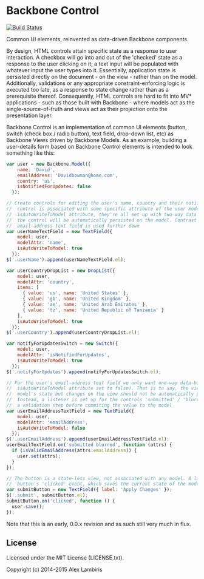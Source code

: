 Backbone Control
================

[![Build Status](https://travis-ci.org/biril/backbone-control.png)](https://travis-ci.org/biril/backbone-control)

Common UI elements, reinvented as data-driven Backbone components.

By design, HTML controls attain specific state as a response to user interaction. A checkbox will
go into and out of the 'checked' state as a response to the user clicking on it; a text input will
be populated with whatever input the user types into it. Essentially, application state is
persisted directly on the document - on the view - rather than on the model. Additionally,
validations or any appropriate constraint-enforcing logic is executed too late, as a response to
state change rather than as a prerequisite thereof. Consequently, HTML controls are hard to fit
into MV* applications - such as those built with Backbone - where models act as the
single-source-of-truth and views act as their projection onto the presentation layer.

Backbone Control is an implementation of common UI elements (button, switch (check box / radio
button), text field, drop-down list, etc) as Backbone Views driven by Backbone Models. As an
example, building a user-details form based on Backbone Control elements is intended to look
something like this:

```javascript
var user = new Backbone.Model({
    name: 'David',
    emailAddress: 'Davidbowman@home.com',
    country: 'us',
    isNotifiedForUpdates: false
  });

// Create controls for editing the user's name, country and their notify-for-updates status. Each
//  control is associated with some specific attribute of the user model. Additionally, through the
//  isAutoWriteToModel attribute, they're all set up with two-way data binding, i.e. any changes on
//  the control will be automatically persisted on the model. Contrast this to how the
//  email-address text field is used further down
var userNameTextField = new TextField({
    model: user,
    modelAttr: 'name',
    isAutoWriteToModel: true
  });
$('.userName').append(userNameTextField.el);

var userCountryDropList = new DropList({
    model: user,
    modelAttr: 'country',
    items: [
      { value: 'us', name: 'United States' },
      { value: 'gb', name: 'United Kingdom' },
      { value: 'ae', name: 'United Arab Emirates' },
      { value: 'tz', name: 'United Republic of Tanzania' }
    ],
    isAutoWriteToModel: true
  });
$('.userCountry').append(userCountryDropList.el);

var notifyForUpdatesSwitch = new Switch({
    model: user,
    modelAttr: 'isNotifiedForUpdates',
    isAutoWriteToModel: true
  });
$('.notifyForUpdates').append(notifyForUpdatesSwitch.el);

// For the user's email-address text field we only want one-way data-binding (notice the
//  isAutoWriteToModel attribute set to false). That is to say, the view should always reflect the
//  model's state but changes on the view should not be automatically persisted on the model.
//  Instead, a listener is set up for the controls 'submitted' / 'blurred' events, which performs
//  a validation step before commiting the value to the model
var userEmailAddressTextField = new TextField({
    model: user,
    modelAttr: 'emailAddress',
    isAutoWriteToModel: false
  });
$('.userEmailAddress').append(userEmailAddressTextField.el);
userEmailTextField.on('submitted blurred', function (attrs) {
  if (isValidEmailAddress(attrs.emailAddress)) {
    user.set(attrs);
  }
});

// The button is a state-less view, not associated with any model. A listener is set up for the
//  button's 'clicked' event, which saves the current state of the model
var submitButton = new TextField({ label: 'Apply Changes' });
$('.submit', submitButton.el);
submitButton.on('clicked', function () {
  user.save();
});

```

Note that this is an early, 0.0.x revision and as such still very much in flux.


License
-------

Licensed under the MIT License (LICENSE.txt).

Copyright (c) 2014-2015 Alex Lambiris

